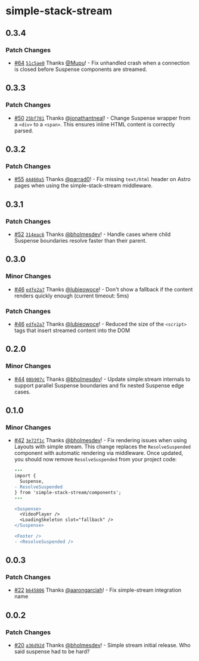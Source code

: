 # simple-stack-stream

## 0.3.4

### Patch Changes

- [#64](https://github.com/bholmesdev/simple-stack/pull/64) [`51c5ae0`](https://github.com/bholmesdev/simple-stack/commit/51c5ae024867777407d0fcc5359d35fc2de7d65d) Thanks [@Mupu](https://github.com/Mupu)! - Fix unhandled crash when a connection is closed before Suspense components are streamed.

## 0.3.3

### Patch Changes

- [#50](https://github.com/bholmesdev/simple-stack/pull/50) [`25bf781`](https://github.com/bholmesdev/simple-stack/commit/25bf7816a81457a755a06afb5ad96b8e711db24b) Thanks [@jonathantneal](https://github.com/jonathantneal)! - Change Suspense wrapper from a `<div>` to a `<span>`. This ensures inline HTML content is correctly parsed.

## 0.3.2

### Patch Changes

- [#55](https://github.com/bholmesdev/simple-stack/pull/55) [`44460a5`](https://github.com/bholmesdev/simple-stack/commit/44460a55aa99c40d23c15473b523bd4e64497d37) Thanks [@parrad0](https://github.com/parrad0)! - Fix missing `text/html` header on Astro pages when using the simple-stack-stream middleware.

## 0.3.1

### Patch Changes

- [#52](https://github.com/bholmesdev/simple-stack/pull/52) [`314eac6`](https://github.com/bholmesdev/simple-stack/commit/314eac6ee074f07d6abd34427de209e9bd5e80fd) Thanks [@bholmesdev](https://github.com/bholmesdev)! - Handle cases where child Suspense boundaries resolve faster than their parent.

## 0.3.0

### Minor Changes

- [#46](https://github.com/bholmesdev/simple-stack/pull/46) [`edfe2a7`](https://github.com/bholmesdev/simple-stack/commit/edfe2a761b55fab26a757e6b18e90a0bf0094e74) Thanks [@lubieowoce](https://github.com/lubieowoce)! - Don't show a fallback if the content renders quickly enough (current timeout: 5ms)

### Patch Changes

- [#46](https://github.com/bholmesdev/simple-stack/pull/46) [`edfe2a7`](https://github.com/bholmesdev/simple-stack/commit/edfe2a761b55fab26a757e6b18e90a0bf0094e74) Thanks [@lubieowoce](https://github.com/lubieowoce)! - Reduced the size of the `<script>` tags that insert streamed content into the DOM

## 0.2.0

### Minor Changes

- [#44](https://github.com/bholmesdev/simple-stack/pull/44) [`08b907c`](https://github.com/bholmesdev/simple-stack/commit/08b907c964412110f6c089e09b4cba61431aafbf) Thanks [@bholmesdev](https://github.com/bholmesdev)! - Update simple:stream internals to support parallel Suspense boundaries and fix nested Suspense edge cases.

## 0.1.0

### Minor Changes

- [#42](https://github.com/bholmesdev/simple-stack/pull/42) [`3e72f1c`](https://github.com/bholmesdev/simple-stack/commit/3e72f1cc2ed02b3015fd918d32e0ff9cb9bf6d1e) Thanks [@bholmesdev](https://github.com/bholmesdev)! - Fix rendering issues when using Layouts with simple stream. This change replaces the `ResolveSuspended` component with automatic rendering via middleware. Once updated, you should now remove `ResolveSuspended` from your project code:

  ```diff
  ---
  import {
    Suspense,
  - ResolveSuspended
  } from 'simple-stack-stream/components';
  ---

  <Suspense>
    <VideoPlayer />
    <LoadingSkeleton slot="fallback" />
  </Suspense>

  <Footer />
  - <ResolveSuspended />
  ```

## 0.0.3

### Patch Changes

- [#22](https://github.com/bholmesdev/simple-stack/pull/22) [`b645806`](https://github.com/bholmesdev/simple-stack/commit/b645806d3a8f58a8bf1cc21fad8f3295adfa07c5) Thanks [@aarongarciah](https://github.com/aarongarciah)! - Fix simple-stream integration name

## 0.0.2

### Patch Changes

- [#20](https://github.com/bholmesdev/simple-stack/pull/20) [`a36d92d`](https://github.com/bholmesdev/simple-stack/commit/a36d92d24c36d00f6fd547930bb2483da817e2ef) Thanks [@bholmesdev](https://github.com/bholmesdev)! - Simple stream initial release. Who said suspense had to be hard?
